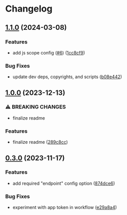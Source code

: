 # Changelog

## [1.1.0](https://github.com/ibm-telemetry/telemetry-config-schema/compare/v1.0.0...v1.1.0) (2024-03-08)


### Features

* add js scope config ([#6](https://github.com/ibm-telemetry/telemetry-config-schema/issues/6)) ([1cc8cf9](https://github.com/ibm-telemetry/telemetry-config-schema/commit/1cc8cf997f4c479b2d42bd2f9f06c936cc9b1e03))


### Bug Fixes

* update dev deps, copyrights, and scripts ([b08e442](https://github.com/ibm-telemetry/telemetry-config-schema/commit/b08e44226b9a76bf22a694a074e38af022106f99))

## [1.0.0](https://github.com/ibm-telemetry/telemetry-config-schema/compare/v0.3.0...v1.0.0) (2023-12-13)


### ⚠ BREAKING CHANGES

* finalize readme

### Features

* finalize readme ([289c8cc](https://github.com/ibm-telemetry/telemetry-config-schema/commit/289c8cc4fca6fc9807dea5b80e0b14705f678adb))

## [0.3.0](https://github.com/ibm-telemetry/telemetry-config-schema/compare/v0.2.0...v0.3.0) (2023-11-17)


### Features

* add required "endpoint" config option ([874dce6](https://github.com/ibm-telemetry/telemetry-config-schema/commit/874dce6d3da33385751a28f41e4695bb32f5814e))


### Bug Fixes

* experiment with app token in workflow ([e29a8a4](https://github.com/ibm-telemetry/telemetry-config-schema/commit/e29a8a4b342502aeb4825176c0589312f473ea2c))

